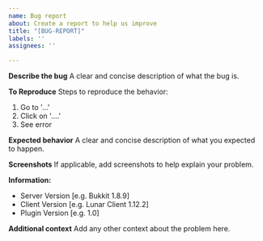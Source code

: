 ```yaml
---
name: Bug report
about: Create a report to help us improve
title: "[BUG-REPORT]"
labels: ''
assignees: ''

---
```


**Describe the bug**
A clear and concise description of what the bug is.

**To Reproduce**
Steps to reproduce the behavior:
1. Go to '...'
2. Click on '....'
4. See error

**Expected behavior**
A clear and concise description of what you expected to happen.

**Screenshots**
If applicable, add screenshots to help explain your problem.

**Information:**
 - Server Version [e.g. Bukkit 1.8.9]
 - Client Version [e.g. Lunar Client 1.12.2]
 - Plugin Version [e.g. 1.0]

**Additional context**
Add any other context about the problem here.
